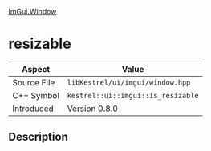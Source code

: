 [ImGui.Window](index)
# resizable
| Aspect | Value |
| --- | --- |
| Source File | `libKestrel/ui/imgui/window.hpp` |
| C++ Symbol | `kestrel::ui::imgui::is_resizable` |
| Introduced | Version 0.8.0 |
## Description

